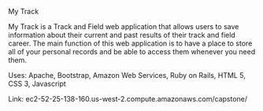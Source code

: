 My Track

My Track is a Track and Field web application that allows users to save information about their current and past results of their track and field career. The main function of this web application is to have a place to store all of your personal records and be able to access them whenever you need them.

Uses: Apache, Bootstrap, Amazon Web Services, Ruby on Rails, HTML 5, CSS 3, Javascript

Link: ec2-52-25-138-160.us-west-2.compute.amazonaws.com/capstone/
